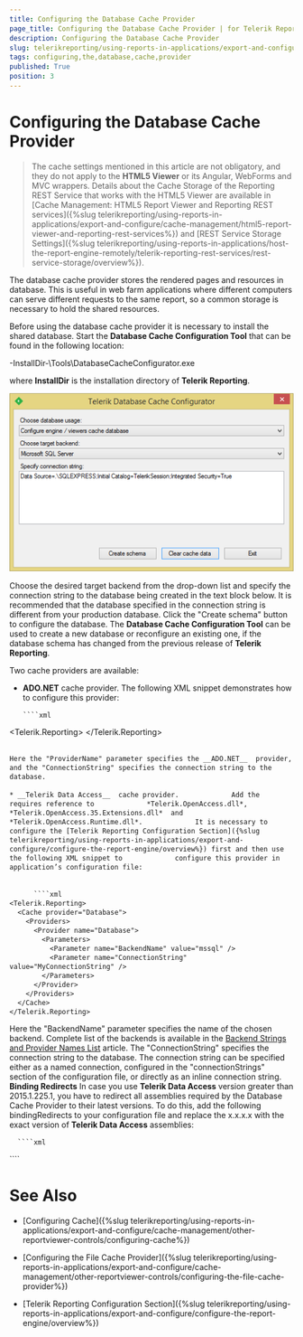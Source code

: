 ```yaml
---
title: Configuring the Database Cache Provider
page_title: Configuring the Database Cache Provider | for Telerik Reporting Documentation
description: Configuring the Database Cache Provider
slug: telerikreporting/using-reports-in-applications/export-and-configure/cache-management/other-reportviewer-controls/configuring-the-database-cache-provider
tags: configuring,the,database,cache,provider
published: True
position: 3
---
```


# Configuring the Database Cache Provider



> The cache settings mentioned in this article are not obligatory, and they do not apply to the            __HTML5 Viewer__  or its Angular, WebForms and MVC wrappers. Details about the Cache Storage of the Reporting REST           Service that works with the HTML5 Viewer are available in           [Cache Management: HTML5 Report Viewer and Reporting REST services]({%slug telerikreporting/using-reports-in-applications/export-and-configure/cache-management/html5-report-viewer-and-reporting-rest-services%})           and [REST Service Storage Settings]({%slug telerikreporting/using-reports-in-applications/host-the-report-engine-remotely/telerik-reporting-rest-services/rest-service-storage/overview%}).         

The database cache provider stores the rendered pages and resources in database. This is useful in web farm         applications where different computers can serve different requests to the same report, so a common storage is necessary to hold         the shared resources.       

Before using the database cache provider it is necessary to install the shared database. Start the __Database Cache Configuration Tool__  that can be found in the following location:       

-InstallDir-\Tools\DatabaseCacheConfigurator.exe

where __InstallDir__  is the installation directory of __Telerik Reporting__.         

  ![](images/SessionState/sessionmanagement3.png)

Choose the desired target backend from the drop-down list and specify the connection string to the database being created in the text         block below. It is recommended that the database specified in the connection string is different from your production database. Click the         "Create schema" button to configure the database. The __Database Cache Configuration Tool__  can be used to create a new database         or reconfigure an existing one, if the database schema has changed from the previous release of __Telerik Reporting__.       

Two cache providers are available:

* __ADO.NET__  cache provider.             The following XML snippet demonstrates how to configure this provider:           

    
      ````xml
<Telerik.Reporting>
  <Cache provider="ADO.NET">
    <Providers>
      <Provider name="ADO.NET">
        <Parameters>
          <Parameter name="ProviderName" value="System.Data.SqlClient" />
          <Parameter name="ConnectionString" value="MyConnectionString" />
        </Parameters>
      </Provider>
    </Providers>
  </Cache>
</Telerik.Reporting>
````

Here the "ProviderName" parameter specifies the __ADO.NET__  provider, and the "ConnectionString" specifies the connection string to the database.           

* __Telerik Data Access__  cache provider.             Add the requires reference to             *Telerik.OpenAccess.dll*,             *Telerik.OpenAccess.35.Extensions.dll*  and             *Telerik.OpenAccess.Runtime.dll*.             It is necessary to configure the [Telerik Reporting Configuration Section]({%slug telerikreporting/using-reports-in-applications/export-and-configure/configure-the-report-engine/overview%}) first and then use the following XML snippet to             configure this provider in application’s configuration file:           

    
      ````xml
<Telerik.Reporting>
  <Cache provider="Database">
    <Providers>
      <Provider name="Database">
        <Parameters>
          <Parameter name="BackendName" value="mssql" />
          <Parameter name="ConnectionString" value="MyConnectionString" />
        </Parameters>
      </Provider>
    </Providers>
  </Cache>
</Telerik.Reporting>
````

Here the "BackendName" parameter specifies the name of the chosen backend. Complete list of the backends is available in the              [Backend Strings and Provider Names List](http://docs.telerik.com/data-access/developers-guide/database-specifics/database-specifics-backend-strings-provider-names-list)  article. The "ConnectionString" specifies the connection string to the database.             The connection string can be specified either as a named connection, configured in the "connectionStrings" section of the configuration file, or directly             as an inline connection string.           __Binding Redirects__ In case you use __Telerik Data Access__  version greater than 2015.1.225.1, you have to redirect all assemblies required by the Database Cache Provider to their             latest versions. To do this, add the following bindingRedirects to your configuration file and replace the x.x.x.x with the exact version of __Telerik Data Access__  assemblies:           

    
      ````xml
<?xml version="1.0" encoding="utf-8" ?>
<configuration>
  <runtime>
    <assemblyBinding xmlns="urn:schemas-microsoft-com:asm.v1">
      <dependentAssembly>
        <assemblyIdentity name="Telerik.OpenAccess" culture="neutral" publicKeyToken="7ce17eeaf1d59342"/>
        <bindingRedirect oldVersion="0.0.0.0-65535.65535.65535.65535" newVersion="x.x.x.x"/>
      </dependentAssembly>
      <dependentAssembly>
        <assemblyIdentity name="Telerik.OpenAccess.35.Extensions" culture="neutral" publicKeyToken="7ce17eeaf1d59342"/>
        <bindingRedirect oldVersion="0.0.0.0-65535.65535.65535.65535" newVersion="x.x.x.x"/>
      </dependentAssembly>
      <dependentAssembly>
        <assemblyIdentity name="Telerik.OpenAccess.Runtime" culture="neutral" publicKeyToken="7ce17eeaf1d59342"/>
        <bindingRedirect oldVersion="0.0.0.0-65535.65535.65535.65535" newVersion="x.x.x.x"/>
      </dependentAssembly>
    </assemblyBinding>
  </runtime>
</configuration>
````

# See Also

 

* [Configuring Cache]({%slug telerikreporting/using-reports-in-applications/export-and-configure/cache-management/other-reportviewer-controls/configuring-cache%})

 

* [Configuring the File Cache Provider]({%slug telerikreporting/using-reports-in-applications/export-and-configure/cache-management/other-reportviewer-controls/configuring-the-file-cache-provider%})

 

* [Telerik Reporting Configuration Section]({%slug telerikreporting/using-reports-in-applications/export-and-configure/configure-the-report-engine/overview%})

